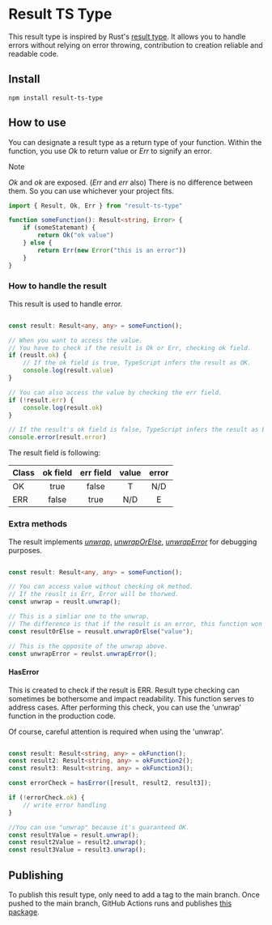 # Result TS Type

This result type is inspired by Rust's [result type](https://doc.rust-lang.org/std/result/).
It allows you to handle errors without relying on error throwing, contribution to creation reliable and readable code.

## Install

```shell
npm install result-ts-type
```

## How to use

You can designate a result type as a return type of your function.
Within the function, you use *Ok* to return value or *Err* to signify an error. 

> [!NOTE]
> *Ok* and *ok* are exposed. (*Err* and *err* also) There is no difference between them. So you can use whichever your project fits. 

```typescript
import { Result, Ok, Err } from "result-ts-type"

function someFunction(): Result<string, Error> {
    if (someStatemant) {
        return Ok("ok value")
    } else {
        return Err(new Error("this is an error"))
    }
}
```

### How to handle the result

This result is used to handle error.

```typescript

const result: Result<any, any> = someFunction();

// When you want to access the value.
// You have to check if the result is Ok or Err, checking ok field.
if (reuslt.ok) {
    // If the ok field is true, TypeScript infers the result as OK.
    console.log(result.value)
}

// You can also access the value by checking the err field.
if (!result.err) {
    console.log(result.ok)
}

// If the result's ok field is false, TypeScript infers the result as Err.
console.error(result.error)

```

The result field is following:

| Class | ok field | err field | value | error |
|:------|:--------:|:---------:|:-----:|:-----:|
| OK    |   true   |   false   |   T   |  N/D  |
| ERR   |  false   |   true    |  N/D  |   E   |

### Extra methods

The result implements [*unwrap*](https://doc.rust-lang.org/std/result/enum.Result.html#method.unwrap), [*unwrapOrElse*](https://doc.rust-lang.org/std/result/enum.Result.html#method.unwrap_or_else), [*unwrapError*](https://doc.rust-lang.org/std/result/enum.Result.html#method.unwrap_err) for debugging purposes.

```typescript

const result: Result<any, any> = someFunction();

// You can access value without checking ok method.
// If the reuslt is Err, Error will be thorwed.
const unwrap = reuslt.unwrap();

// This is a simliar one to the unwrap.
// The difference is that if the result is an error, this function won't throw an error, just return the argument value.
const resultOrElse = reusult.unwrapOrElse("value");

// This is the opposite of the unwrap above.
const unwrapError = reulst.unwrapError();

```

#### HasError

This is created to check if the result is ERR.
Result type checking can sometimes be bothersome and impact readability.
This function serves to address cases.
After performing this check, you can use the 'unwrap' function in the production code.

Of course, careful attention is required when using the 'unwrap'.

```typescript

const result: Result<string, any> = okFunction();
const result2: Result<string, any> = okFunction2();
const result3: Result<string, any> = okFunction3();

const errorCheck = hasError([result, result2, result3]);

if (!errorCheck.ok) {
    // write error handling
}

//You can use "unwrap" because it's guaranteed OK.
const resultValue = result.unwrap();
const result2Value = result2.unwrap();
const result3Value = result3.unwrap();

```

## Publishing

To publish this result type, only need to add a tag to the main branch.
Once pushed to the main branch, GitHub Actions runs and publishes [this package](https://www.npmjs.com/package/result-ts-type).

